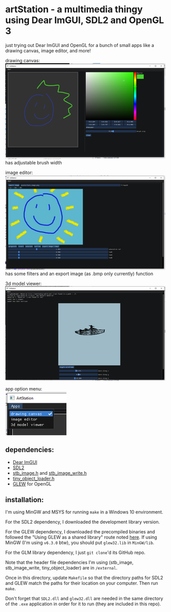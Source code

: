 # artStation - a multimedia thingy using Dear ImGUI, SDL2 and OpenGL 3    
just trying out Dear ImGUI and OpenGL for a bunch of small apps like a drawing canvas, image editor, and more!    
    
drawing canvas:    
![current look](screenshots/drawingcanvas.png)
has adjustable brush width    
	
image editor:   
![image editor](screenshots/image_editor.png)    
has some filters and an export image (as .bmp only currently) function
    
3d model viewer:    
![3d model viewer](screenshots/modelviewer.png)    
    
app option menu:    
![app options](screenshots/options.png)    
    
## dependencies:    
- [Dear ImGUI](https://github.com/ocornut/imgui)    
- [SDL2](https://www.libsdl.org/download-2.0.php)    
- [stb_image.h](https://github.com/nothings/stb/blob/master/stb_image.h) and [stb_image_write.h](https://github.com/nothings/stb/blob/master/stb_image_write.h)   
- [tiny_object_loader.h](https://github.com/tinyobjloader/tinyobjloader)
- [GLEW](http://glew.sourceforge.net/install.html) for OpenGL    
    
## installation:    
I'm using MinGW and MSYS for running `make` in a Windows 10 environment.    
    
For the SDL2 dependency, I downloaded the development library version.    
	
For the GLEW dependency, I downloaded the precompiled binaries and followed the "Using GLEW as a shared library" route noted [here](http://glew.sourceforge.net/install.html). If using MinGW (I'm using `v6.3.0` btw), you should put `glew32.lib` in `MinGW/lib`.
	
For the GLM library dependency, I just `git clone`'d its GitHub repo.    
    
Note that the header file dependencies I'm using (stb_image, stb_image_write, tiny_object_loader) are in `/external`.
    
Once in this directory, update `Makefile` so that the directory paths for SDL2 and GLEW match the paths for their location on your computer. Then run `make`.    
    
Don't forget that `SDL2.dll` and `glew32.dll` are needed in the same directory of the `.exe` application in order for it to run (they are included in this repo).    